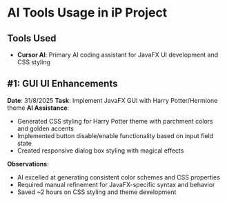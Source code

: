 # AI Tools Usage in iP Project

## Tools Used

- **Cursor AI**: Primary AI coding assistant for JavaFX UI development and CSS styling

## #1: GUI UI Enhancements

**Date**: 31/8/2025
**Task**: Implement JavaFX GUI with Harry Potter/Hermione theme
**AI Assistance**:

- Generated CSS styling for Harry Potter theme with parchment colors and golden accents
- Implemented button disable/enable functionality based on input field state
- Created responsive dialog box styling with magical effects

**Observations**:

- AI excelled at generating consistent color schemes and CSS properties
- Required manual refinement for JavaFX-specific syntax and behavior
- Saved ~2 hours on CSS styling and theme development
